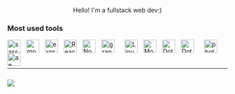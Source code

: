 <p align="center" width="300">
   <p align="center">Hello! I'm a fullstack web dev:)</p>
</p>

<h3 align="left">Most used tools</h3>

<img align="left" alt="sass" width="30px" style="padding-right:10px;" src="https://cdn.jsdelivr.net/gh/devicons/devicon/icons/sass/sass-original.svg" />
<img align="left" alt="mongodb" width="30px" style="padding-right:10px;" src="https://cdn.jsdelivr.net/gh/devicons/devicon/icons/mongodb/mongodb-original.svg" />
<img align="left" alt="express" width="30px" style="padding-right:10px;" src="https://cdn.jsdelivr.net/gh/devicons/devicon/icons/express/express-original.svg" />
<img align="left" alt="React" width="30px" style="padding-right:10px;" src="https://cdn.jsdelivr.net/gh/devicons/devicon/icons/react/react-original.svg" />
<img align="left" alt="NodeJS" width="30px" style="padding-right:10px;" src="https://cdn.jsdelivr.net/gh/devicons/devicon/icons/nodejs/nodejs-original.svg" />
<img align="left" alt="graphql" width="30px" style="padding-right:20px;" src="https://cdn.jsdelivr.net/gh/devicons/devicon/icons/graphql/graphql-plain.svg" />
<img align="left" alt="Linux" width="30px" style="padding-right:10px;" src="https://cdn.jsdelivr.net/gh/devicons/devicon/icons/linux/linux-original.svg" />
<img align="left" alt="Mongodb" width="30px" style="padding-right:10px;" src="https://cdn.jsdelivr.net/gh/devicons/devicon/icons/nextjs/nextjs-original.svg" />
<img align="left" alt="Dot-net" width="30px" style="padding-right:10px;" src="https://cdn.jsdelivr.net/gh/devicons/devicon/icons/dot-net/dot-net-original.svg" />
<img align="left" alt="Dotnetcore" width="30px" style="padding-right:20px;" src="https://cdn.jsdelivr.net/gh/devicons/devicon/icons/dotnetcore/dotnetcore-original.svg" />

<img align="left" alt="photoshop" width="30px" style="padding-right:20px;" src="https://cdn.jsdelivr.net/gh/devicons/devicon/icons/photoshop/photoshop-plain.svg" />
<img align="left" alt="ae" width="30px" style="padding-right:20px;" src="https://cdn.jsdelivr.net/gh/devicons/devicon/icons/aftereffects/aftereffects-plain.svg" />
</br></br></br>
<hr />

<p align="left" style="margin-top:25px;" width="300">
  <img align="left" src="https://github-readme-stats.vercel.app/api/top-langs/?username=j4ck3&layout=compact&theme=tokyonight" />
</p>
